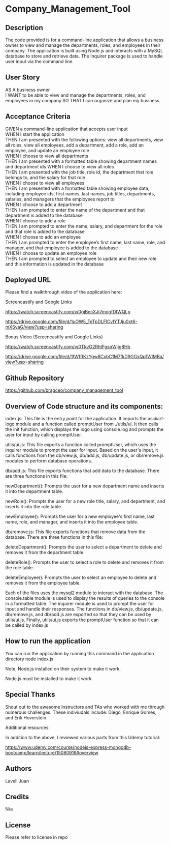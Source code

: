 # Company_Management_Tool

## Description 

The code provided is for a command-line application that allows a business owner to view and manage the departments, roles, and employees in their company. The application is built using Node.js and interacts with a MySQL database to store and retrieve data. The Inquirer package is used to handle user input via the command line.

## User Story

AS A business owner <br>
I WANT to be able to view and manage the departments, roles, and employees in my company
SO THAT I can organize and plan my business <br>

## Acceptance Criteria

GIVEN a command-line application that accepts user input <br>
WHEN I start the application <br>
THEN I am presented with the following options: view all departments, view all roles, view all employees, add a department, add a role, add an employee, and update an employee role <br>
WHEN I choose to view all departments <br>
THEN I am presented with a formatted table showing department names and department ids
WHEN I choose to view all roles <br>
THEN I am presented with the job title, role id, the department that role belongs to, and the salary for that role <br>
WHEN I choose to view all employees <br>
THEN I am presented with a formatted table showing employee data, including employee ids, first names, last names, job titles, departments, salaries, and managers that the employees report to <br>
WHEN I choose to add a department <br>
THEN I am prompted to enter the name of the department and that department is added to the database <br>
WHEN I choose to add a role <br>
THEN I am prompted to enter the name, salary, and department for the role and that role is added to the database <br>
WHEN I choose to add an employee <br>
THEN I am prompted to enter the employee’s first name, last name, role, and manager, and that employee is added to the database <br>
WHEN I choose to update an employee role <br>
THEN I am prompted to select an employee to update and their new role and this information is updated in the database <br>


## Deployed URL


Please find a walkthrough video of the application here:

Screencastify and Google Links

https://watch.screencastify.com/v/0gjBecXJj7mogfDtWQLp

https://drive.google.com/file/d/1uOW5_TeTpDLFlCvIYTJju0xt6-mXSyaG/view?usp=sharing



Bonus Video (Screencastify and Google Links)

https://watch.screencastify.com/v/0TkvO2RhtFgsqWjig8Hb

https://drive.google.com/file/d/1fWfRKzYgw6CxbC1M7fkD9GGxQp1WIMBa/view?usp=sharing


## Github Repository

https://github.com/bragceo/company_management_tool


## Overview of Code structure and its components:

index.js: This file is the entry point for the application. It imports the asciiart-logo module and a function called promptUser from ./utils/ui. It then calls the init function, which displays the logo using console.log and prompts the user for input by calling promptUser.

utils/ui.js: This file exports a function called promptUser, which uses the inquirer module to prompt the user for input. Based on the user's input, it calls functions from the db/view.js, db/add.js, db/update.js, or db/remove.js modules to perform database operations.

db/add.js: This file exports functions that add data to the database. There are three functions in this file:

newDepartment(): Prompts the user for a new department name and inserts it into the department table.

newRole(): Prompts the user for a new role title, salary, and department, and inserts it into the role table.

newEmployee(): Prompts the user for a new employee's first name, last name, role, and manager, and inserts it into the employee table.

db/remove.js: This file exports functions that remove data from the database. There are three functions in this file:

deleteDepartment(): Prompts the user to select a department to delete and removes it from the department table.

deleteRole(): Prompts the user to select a role to delete and removes it from the role table.

deleteEmployee(): Prompts the user to select an employee to delete and removes it from the employee table.

Each of the files uses the mysql2 module to interact with the database. The console.table module is used to display the results of queries to the console in a formatted table. The inquirer module is used to prompt the user for input and handle their responses. The functions in db/view.js, db/update.js, db/remove.js, and db/add.js are exported so that they can be used by utils/ui.js. Finally, utils/ui.js exports the promptUser function so that it can be called by index.js
 

## How to run the application
 
You can run the application by running this command in the application directory
node index.js

Note, Node.js installed on their system to make it work,
 
Node.js must be installed to make it work.




## Special Thanks 

Shout out to the awesome Instructors and TAs who worked with me through numerous challenges. These indiviudals include: Diego, Enrique Gomes, and Erik Hoverstein. 

Additional resources:

In addition to the above, I reviewed various parts from this Udemy tutorial: 

https://www.udemy.com/course/nodejs-express-mongodb-bootcamp/learn/lecture/15080918#overview




## Authors 

Lavell Juan<br>


## Credits 

N/a

## License 

Please refer to license in repo 

